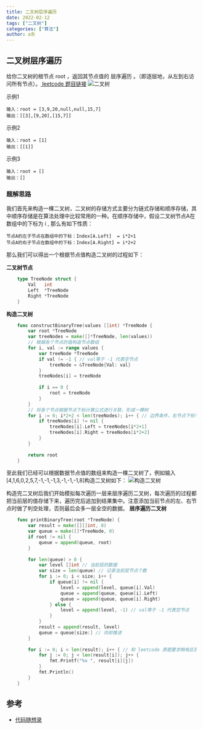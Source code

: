 ```yaml
---
title: 二叉树层序遍历
date: 2022-02-12
tags: ["二叉树"]
categories: ["算法"]
author: a东
---
```


## 二叉树层序遍历
给你二叉树的根节点 root ，返回其节点值的 层序遍历 。（即逐层地，从左到右访问所有节点）。[ leetcode 题目链接](https://leetcode-cn.com/problems/binary-tree-level-order-traversal/)
![二叉树](/images/binary-tree-level-order-traversal/tree.jpeg)
<!-- more -->

示例1
```
输入：root = [3,9,20,null,null,15,7]
输出：[[3],[9,20],[15,7]]
```

示例2
```
输入：root = [1]
输出：[[1]]
```

示例3
```
输入：root = []
输出：[]
```

### 题解思路
我们首先来构造一棵二叉树，二叉树的存储方式主要分为链式存储和顺序存储，其中顺序存储是在算法处理中比较常用的一种。在顺序存储中，假设二叉树节点A在数组中的下标为 i , 那么有如下性质：

```
节点A的左子节点在数组中的下标：Index[A.Left]  = i*2+1
节点A的右子节点在数组中的下标：Index[A.Right] = i*2+2
```

那么我们可以得出一个根据节点值构造二叉树的过程如下：

**二叉树节点**
```go
    type TreeNode struct {
        Val   int
        Left  *TreeNode
        Right *TreeNode
    }
```

**构造二叉树**
```go
    func constructBinaryTree(values []int) *TreeNode {
        var root *TreeNode
        var treeNodes = make([]*TreeNode, len(values))
        // 根据各个节点的值构造节点数组
        for i, val := range values {
            var treeNode *TreeNode
            if val != -1 { // val等于 -1 代表空节点
                treeNode = &TreeNode{Val: val}
            }
            treeNodes[i] = treeNode
    
            if i == 0 {
                root = treeNode
            }
        }
        // 将各个节点根据节点下标计算公式进行关联，形成一棵树
        for i := 0; i*2+2 < len(treeNodes); i++ { // 边界条件，右节点下标不能超出数组长度
            if treeNodes[i] != nil {
                treeNodes[i].Left = treeNodes[i*2+1]
                treeNodes[i].Right = treeNodes[i*2+2]
            }
        }
    
        return root
    }
```

至此我们已经可以根据数据节点值的数组来构造一棵二叉树了，例如输入[4,1,6,0,2,5,7,-1,-1,-1,3,-1,-1,-1,8]构造二叉树如下：
![构造二叉树](/images/binary-tree-level-order-traversal/build-tree.png)

构造完二叉树后我们开始模拟每次遍历一层来层序遍历二叉树，每次遍历的过程都把当前层的值存储下来，遍历完后追加到结果集中。注意添加当前节点的左、右节点时做了判空处理，否则最后会多一层全空的数据。
**层序遍历二叉树**
```go
    func printBinaryTree(root *TreeNode) {
        var result = make([][]int, 0)
        var queue = make([]*TreeNode, 0)
        if root != nil {
            queue = append(queue, root)
        }
    
        for len(queue) > 0 {
            var level []int // 当前层的数据
            var size = len(queue) // 记录当前层节点个数
            for i := 0; i < size; i++ {
                if queue[i] != nil {
                    level = append(level, queue[i].Val)
                    queue = append(queue, queue[i].Left)
                    queue = append(queue, queue[i].Right)
                } else {
                    level = append(level, -1) // val等于 -1 代表空节点
                }
            }
            result = append(result, level)
            queue = queue[size:] // 向前推进
        }
    
        for i := 0; i < len(result); i++ { // 和 leetcode 原题要求稍有区别，如需要修改一下即可
            for j := 0; j < len(result[i]); j++ {
                fmt.Printf("%v ", result[i][j])
            }
            fmt.Println()
        }
    }
```


## 参考
* [代码随想录](https://programmercarl.com/%E5%89%8D%E5%BA%8F/ACM%E6%A8%A1%E5%BC%8F%E5%A6%82%E4%BD%95%E6%9E%84%E5%BB%BA%E4%BA%8C%E5%8F%89%E6%A0%91.html#java)






